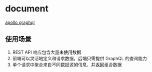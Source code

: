 # document

[apollo graphql](https://www.apollographql.com/docs)

## 使用场景

1. REST API 响应包含大量未使用数据
2. 前端可以灵活地定义和请求数据，后端只需提供 GraphQL 的查询能力
3. 单个请求中聚合来自不同数据源的信息，并返回组合数据
